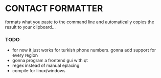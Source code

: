 # CONTACT FORMATTER

formats what you paste to the command line and automatically copies the result to your clipboard...


### TODO
* for now it just works for turkish phone numbers. gonna add support for every region
* gonna program a frontend gui with qt
* regex instead of manual eplacing
* compile for linux/windows
